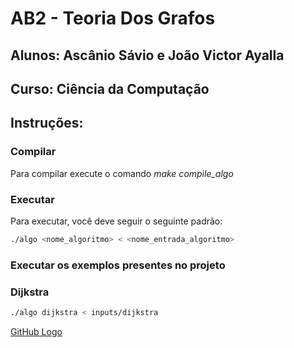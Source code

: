 # AB2 - Teoria Dos Grafos

## Alunos: Ascânio Sávio e João Victor Ayalla
## Curso: Ciência da Computação


## Instruções:

### Compilar
Para compilar execute o comando *make compile_algo*

### Executar
Para executar, você deve seguir o seguinte padrão:

```sh
./algo <nome_algoritmo> < <nome_entrada_algoritmo>
```

### Executar os exemplos presentes no projeto

### Dijkstra

```sh
./algo dijkstra < inputs/dijkstra
```

[GitHub Logo](https://github.com/jonh14lk/GraphTheory/blob/main/Images/djikstra.PNG)
